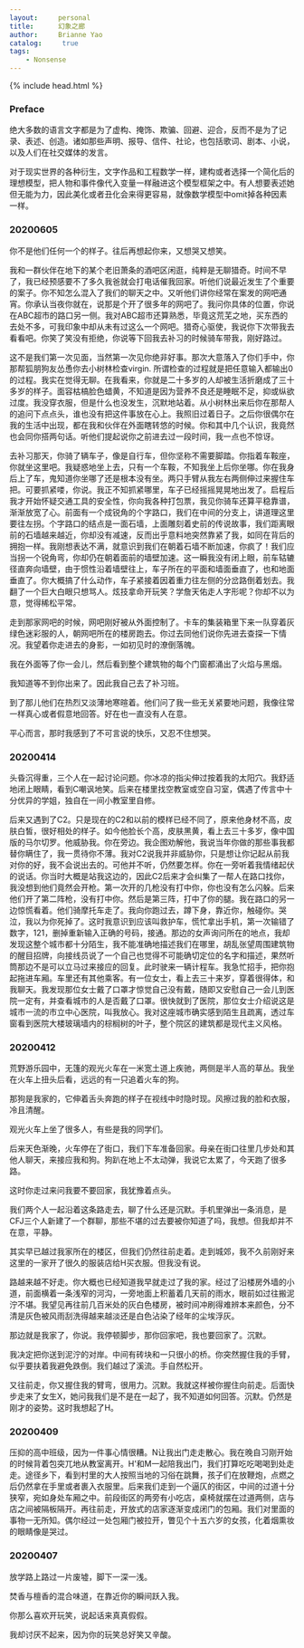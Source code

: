 ```yaml
---
layout:     personal
title:      幻象之廊
author:     Brianne Yao
catalog: 	 true
tags:
    - Nonsense
---
```

{% include head.html %}

### Preface

绝大多数的语言文字都是为了虚构、掩饰、欺骗、回避、迎合，反而不是为了记录、表述、创造。诸如那些声明、报导、信件、社论，也包括歌词、剧本、小说，以及人们在社交媒体的发言。

对于现实世界的各种衍生，文字作品和工程数学一样，建构或者选择一个简化后的理想模型，把人物和事件像代入变量一样融进这个模型框架之中。有人想要表述她但无能为力，因此美化或者丑化会来得更容易，就像数学模型中omit掉各种因素一样。



### 20200605

你不是他们任何一个的样子。往后再想起你来，又想哭又想笑。

我和一群伙伴在地下的某个老旧萧条的酒吧区闲逛，纯粹是无聊猎奇。时间不早了，我已经预感要不了多久我爸就会打电话催我回家。听他们说最近发生了个重要的案子。你不知怎么混入了我们的聊天之中。又听他们讲你经常在案发的网吧通宵。你承认当夜你就在，说那是个开了很多年的网吧了。我问你具体的位置，你说在ABC超市的路口另一侧。我对ABC超市还算熟悉，毕竟这荒芜之地，买东西的去处不多，可我印象中却从未有过这么一个网吧。猎奇心驱使，我说你下次带我去看看吧。你笑了笑没有拒绝，你说等下回我去补习的时候骑车带我，刚好路过。

这不是我们第一次见面，当然第一次见你绝非好事。那次大意落入了你们手中，你那帮狐朋狗友怂恿你去小树林检查virgin. 所谓检查的过程就是把任意输入都输出0的过程。我实在觉得无聊。在我看来，你就是二十多岁的人却被生活折磨成了三十多岁的样子。面容枯槁脸色蜡黄，不知道是因为营养不良还是睡眠不足，抑或纵欲过度。我没穿衣服，但是什么也没发生，沉默地站着。从小树林出来后你在那帮人的追问下点点头，谁也没有把这件事放在心上。我照旧过着日子。之后你很偶尔在我的生活中出现，都在我和伙伴在外面瞎转悠的时候。你和其中几个认识，我竟然也会同你搭两句话。听他们提起说你之前进去过一段时间，我一点也不惊讶。

去补习那天，你骑了辆车子，像是自行车，但你坚称不需要脚踏。你指着车鞍座，你就坐这里吧。我疑惑地坐上去，只有一个车鞍，不知我坐上后你坐哪。你在我身后上了车，鬼知道你坐哪了还是根本没有坐。两只手臂从我左右两侧伸过来握住车把。可要抓紧喽，你说。我正不知抓紧哪里，车子已经摇摇晃晃地出发了。启程后我才开始怀疑交通工具的安全性，你向我各种打包票，我见你骑车还算平稳靠谱，渐渐放宽了心。前面有一个成锐角的个字路口，我们在中间的分支上，讲道理这里要往左拐。个字路口的结点是一面石墙，上面雕刻着史前的传说故事，我们距离眼前的石墙越来越近，你却没有减速，反而出乎意料地突然靠紧了我，如同在背后的拥抱一样。我刚想表达不满，就意识到我们在朝着石墙不断加速，你疯了！我们应当拐一个锐角弯，你却仍在朝着面前的墙壁加速。这一瞬我没有闭上眼，前车轱辘径直奔向墙壁，由于惯性沿着墙壁往上，车子所在的平面和墙面垂直了，也和地面垂直了。你大概搞了什么动作，车子紧接着因着重力往左侧的分岔路倒着划去。我翻了一个巨大白眼只想骂人。炫技拿命开玩笑？学詹天佑走人字形呢？你却不以为意，觉得稀松平常。

走到那家网吧的时候，网吧刚好被从外面控制了。卡车的集装箱里下来一队穿着灰绿色迷彩服的人，朝网吧所在的楼房跑去。你过去同他们说你先进去查探一下情况。我望着你走进去的身影，一如初见时的潦倒落魄。

我在外面等了你一会儿，然后看到整个建筑物的每个门窗都涌出了火焰与黑烟。

我知道等不到你出来了。因此我自己去了补习班。

到了那儿他们在热烈又淡薄地寒暄着。他们问了我一些无关紧要地问题，我像往常一样真心或者假意地回答。好在也一直没有人在意。

平心而言，那时我感到了不可言说的快乐，又忍不住想哭。



### 20200414

头昏沉得重，三个人在一起讨论问题。你冰凉的指尖伸过按着我的太阳穴。我舒适地闭上眼睛，看到C嘲讽地笑。后来在楼里找空教室或空自习室，偶遇了传言中十分优异的学姐，独自在一间小教室里自修。

后来又遇到了C2。只是现在的C2和以前的模样已经不同了，原来他身材不高，皮肤白皙，很好相处的样子。如今他脸长个高，皮肤黑黄，看上去三十多岁，像中国版的马尔切罗。他威胁我。你在旁边。我企图劝解他，我说当年你做的那些事我都替你瞒住了，我一贯待你不薄。我对C2说我并非威胁你，只是想让你记起从前我对你的好，我不会说出去的。可他并不听，仍然要怎样。你在一旁听着我情绪起伏的说话。你当时大概是站我这边的，因此C2后来才会纠集了一帮人在路口找你，我没想到他们竟然会开枪。第一次开的几枪没有打中你，你也没有怎么闪躲。后来他们开了第二阵枪，没有打中你。然后是第三阵，打中了你的腿。我在路口的另一边惊慌看着。他们骑摩托车走了。我向你跑过去，蹲下身，靠近你，触碰你。哭泣，我以为你死掉了。这时我意识到应该叫救护车，慌忙拿出手机，第一次输错了数字，121，删掉重新输入正确的号码，接通。那边的女声询问所在的地点，我却发现这整个城市都十分陌生，我不能准确地描述我们在哪里，胡乱张望周围建筑物的醒目招牌，向接线员说了一个自己也觉得不可能确切定位的名字和描述，果然听筒那边不是可以立马过来接应的回复。此时驶来一辆计程车。我急忙招手，把你抱起拖进车厢。车里还有其他乘客。有一位女士，看上去三十来岁，穿着很得体，和我聊天。我发现那位女士戴了口罩才惊觉自己没有戴，随即又安慰自己一会儿到医院一定有，并查看城市的人是否戴了口罩。很快就到了医院，那位女士介绍说这是城市一流的市立中心医院，叫我放心。我对这座城市确实感到陌生且疏离，透过车窗看到医院大楼玻璃墙内的棕榈树的叶子，整个院区的建筑都是现代主义风格。



### 20200412 

荒野游乐园中，无篷的观光火车在一米宽土道上疾驰，两侧是半人高的草丛。我坐在火车上扭头后看，远远的有一只追着火车的狗。

那狗是我家的，它伸着舌头奔跑的样子在视线中时隐时现。风擦过我的脸和衣服，冷且清醒。

观光火车上坐了很多人，有些是我的同学们。

后来天色渐晚，火车停在了街口，我们下车准备回家。母亲在街口往里几步处和其他人聊天，来接应我和狗。狗趴在地上不太动弹，我说它太累了，今天跑了很多路。

这时你走过来问我要不要回家，我犹豫着点头。

我们两个人一起沿着这条路走去，聊了什么还是沉默。手机里弹出一条消息，是CFJ三个人新建了一个群聊，那些不堪的过去要被你知道了吗，我想。但我却并不在意，平静。

其实早已越过我家所在的楼区，但我们仍然往前走着。走到城郊，我不久前刚好来这里的一家开了很久的服装店给H买衣服。但我没有说。

路越来越不好走。你大概也已经知道我早就走过了我的家。经过了沿楼房外墙的小道，前面横着一条浅窄的河沟，一旁地面上积蓄着几天前的雨水，眼前如过往搬泥泞不堪。我望见再往前几百米处的灰白色楼房，被时间冲刷得难辨本来颜色，分不清是灰色被风雨刮洗得越来越淡还是白色沾染了经年的尘埃浮灰。

那边就是我家了，你说。我停顿脚步，那你回家吧，我也要回家了。沉默。

我决定把你送到泥泞的对岸。中间有砖块和一只很小的桥。你突然握住我的手臂，似乎要扶着我避免跌倒。我们越过了溪流。手自然松开。

又往前走，你又握住我的臂弯，很用力。沉默。我就这样被你握住向前走。后面快步走来了女生X，她问我我们是不是在一起了，我不知道如何回答。沉默。仍然是刚才的姿势。这时我想起了H。



### 20200409

压抑的高中班级，因为一件事心情很糟。N让我出门走走散心。我在晚自习刚开始的时候背着包突兀地从教室离开。H'和M一起陪我出门，我们打算吃吃喝喝到处走走。途径乡下，看到村里的大人按照当地的习俗在跳舞，孩子们在放鞭炮，点燃之后仍然拿在手里或者裹入衣服里。后来我们走到一个逼仄的街区，中间的过道十分狭窄，宛如身处车厢之中。前段街区的两旁有小吃店，桌椅就摆在过道两侧，店与店之间被隔板隔开。再往前走，开放式的店家逐渐变成闭门的包厢。我们对里面的事物一无所知。偶尔经过一处包厢门被拉开，瞥见个十五六岁的女孩，化着烟熏妆的眼睛像是哭过。



### 20200407

放学路上路过一片废墟，脚下一深一浅。

焚香与檀香的混合味道，在靠近你的瞬间跃入我。

你那么喜欢开玩笑，说起话来真真假假。

我却讨厌不起来，因为你的玩笑总好笑又辛酸。


